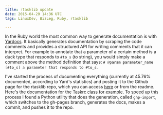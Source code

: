 ```yaml
---
title: rtasklib update
date: 2015-04-20 14:36 UTC
tags: LinuxDev, BizLeg, Ruby, rtasklib

---
```


In the Ruby world the most common way to generate documentation is with [Yardocs](http://yardoc.org). It basically generates documentation by scraping the code comments and provides a structured API for writing comments that it can interpret. For example to annotate that a parameter of a certain method is a duck type that responds to `#to_s` (to string), you would simply make a comment above the method definition that says: `# @param parameter_name [#to_s] a parameter that responds to #to_s`.

I've started the process of documenting everything (currently at 45.76% documented, according to Yard's statistics) and posting it to the Github page for the rtasklib repo, which you can access [here](http://will-paul.com/rtasklib/) or from the readme. Here's the documentation for the [Taskrc class for example](http://will-paul.com/rtasklib/Rtasklib/Taskrc.html). To speed up this process I found a Python utility that does the generation, called `ghp-import`, which switches to the gh-pages branch, generates the docs, makes a commit, and pushes it to the repo.
